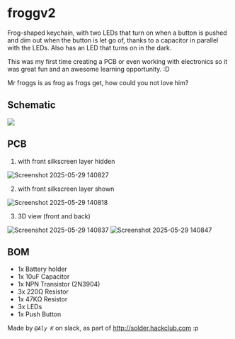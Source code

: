 # froggv2
Frog-shaped keychain, with two LEDs that turn on when a button is pushed and dim out when the button is let go of, thanks to a capacitor in parallel with the LEDs. Also has an LED that turns on in the dark.

This was my first time creating a PCB or even working with electronics so it was great fun and an awesome learning opportunity. :D

Mr froggs is as frog as frogs get, how could you not love him?

## Schematic

![](https://github.com/user-attachments/assets/f5d1531c-ebf8-46e0-880e-aac62daaf1ee)

## PCB
1. with front silkscreen layer hidden

![Screenshot 2025-05-29 140827](https://github.com/user-attachments/assets/c7263165-c156-4508-a667-2e6955b35837)

2. with front silkscreen layer shown

![Screenshot 2025-05-29 140818](https://github.com/user-attachments/assets/5860f484-3958-4e3a-86cb-00f1a38cd4ab)


3. 3D view (front and back)

![Screenshot 2025-05-29 140837](https://github.com/user-attachments/assets/aa0a273f-b418-4e6b-933b-2b4838104646)
![Screenshot 2025-05-29 140847](https://github.com/user-attachments/assets/e8071024-a7d6-4b3b-aff4-b406526ca853)


## BOM
- 1x Battery holder
- 1x 10uF Capacitor
- 1x NPN Transistor (2N3904)
- 3x 220Ω Resistor
- 1x 47KΩ Resistor
- 3x LEDs
- 1x Push Button

Made by *`@Aly K`* on slack, as part of http://solder.hackclub.com
:p
